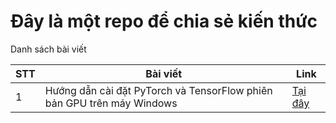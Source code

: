 # Đây là một repo để chia sẻ kiến thức

Danh sách bài viết

| STT | Bài viết | Link |
| --- | -------- | ---- |
| 1 | Hướng dẫn cài đặt PyTorch và TensorFlow phiên bản GPU trên máy Windows | [Tại đây](https://github.com/hung2003oke/knowledge/blob/main/install_pytorch_tensorflow.md) |
